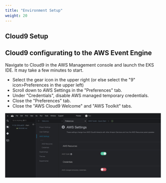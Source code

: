 ```yaml
---
title: "Environment Setup"
weight: 20
---
```


## Cloud9 Setup

## Cloud9 configurating to the AWS Event Engine

Navigate to Cloud9 in the AWS Management console and launch the EKS IDE. It may take a few minutes to start.

- Select the gear icon in the upper right (or else select the "9" icon>Preferences in the upper left)
- Scroll down to AWS Settings in the "Preferences" tab.
- Under "Credentials", disable AWS managed temporary credentials.
- Close the "Preferences" tab.
- Close the "AWS Cloud9 Welcome" and "AWS Toolkit" tabs.

![Cloud9 disable default iam](/static/c9disableiam.png)
